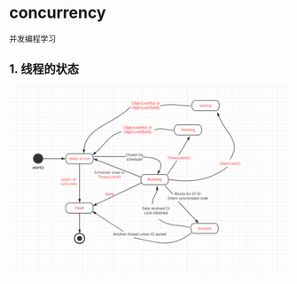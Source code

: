 # concurrency
并发编程学习
## 1. 线程的状态
 ![image](https://github.com/FunCheney/concurrency/blob/master/src/Image/ThreadState.png "Thread Status")